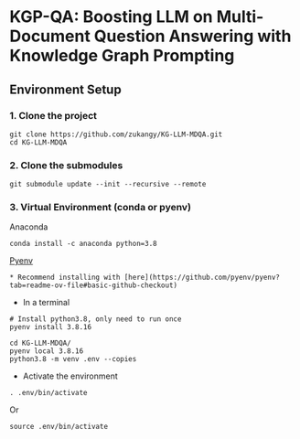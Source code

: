 # KGP-QA: Boosting LLM on Multi-Document Question Answering with Knowledge Graph Prompting

## Environment Setup
### 1. Clone the project
```
git clone https://github.com/zukangy/KG-LLM-MDQA.git
cd KG-LLM-MDQA
```

### 2. Clone the submodules
```
git submodule update --init --recursive --remote
```

### 3. Virtual Environment (conda or pyenv)

Anaconda
```
conda install -c anaconda python=3.8
```

[Pyenv](https://github.com/pyenv/pyenv)

    * Recommend installing with [here](https://github.com/pyenv/pyenv?tab=readme-ov-file#basic-github-checkout)

* In a terminal

```
# Install python3.8, only need to run once
pyenv install 3.8.16
```

```
cd KG-LLM-MDQA/
pyenv local 3.8.16
python3.8 -m venv .env --copies
```
* Activate the environment
```
. .env/bin/activate
```
Or
```
source .env/bin/activate
```